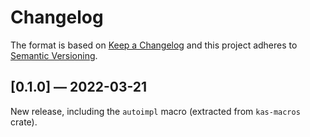 # Changelog
The format is based on [Keep a Changelog](http://keepachangelog.com/en/1.0.0/)
and this project adheres to [Semantic Versioning](https://semver.org/spec/v2.0.0.html).

## [0.1.0] — 2022-03-21

New release, including the `autoimpl` macro (extracted from `kas-macros` crate).
